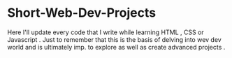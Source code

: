 # Short-Web-Dev-Projects
Here I'll update every code that I write while learning HTML , CSS or Javascript . Just to remember that this is the basis of delving into wev dev world and is ultimately imp. to explore as well as create advanced projects .
